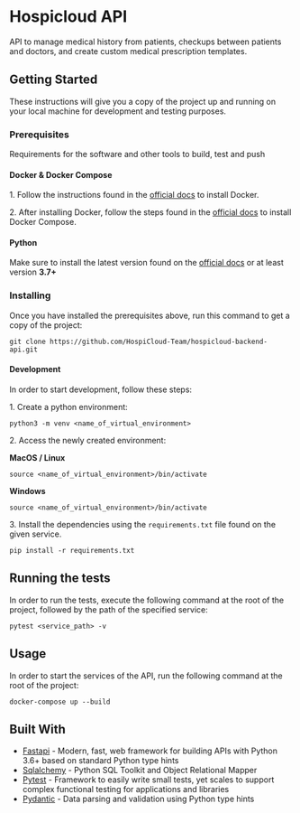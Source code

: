 # Hospicloud API

API to manage medical history from patients, checkups between patients and doctors, and create custom medical prescription templates.

## Getting Started

These instructions will give you a copy of the project up and running on your local machine for development and testing purposes.

### Prerequisites

Requirements for the software and other tools to build, test and push

#### Docker & Docker Compose

1\. Follow the instructions found in the [official docs](https://docs.docker.com/get-docker/) to install Docker.

2\. After installing Docker, follow the steps found in the [official docs](https://docs.docker.com/compose/install/) to install Docker Compose.

#### Python

Make sure to install the latest version found on the [official docs](https://www.python.org/downloads/) or at least version **3.7+**

### Installing

Once you have installed the prerequisites above, run this command to get a copy of the project:

```git
git clone https://github.com/HospiCloud-Team/hospicloud-backend-api.git
```

#### Development

In order to start development, follow these steps:

1\. Create a python environment: 

```
python3 -m venv <name_of_virtual_environment>
```

2\. Access the newly created environment:

**MacOS / Linux**

```
source <name_of_virtual_environment>/bin/activate
```

**Windows**

```
source <name_of_virtual_environment>/bin/activate
```

3\. Install the dependencies using the `requirements.txt` file found on the given service.

```
pip install -r requirements.txt
```

## Running the tests

In order to run the tests, execute the following command at the root of the project, followed by the path of the specified service:

```
pytest <service_path> -v
```

## Usage

In order to start the services of the API, run the following command at the root of the project:

```
docker-compose up --build
```

## Built With

- [Fastapi](https://github.com/tiangolo/fastapi) - Modern, fast, web framework for building APIs with Python 3.6+ based on standard Python type hints
- [Sqlalchemy](https://github.com/sqlalchemy/sqlalchemy) - Python SQL Toolkit and Object Relational Mapper
- [Pytest](https://github.com/pytest-dev/pytest) -  Framework to easily write small tests, yet scales to support complex functional testing for applications and libraries
- [Pydantic](https://github.com/samuelcolvin/pydantic) - Data parsing and validation using Python type hints 